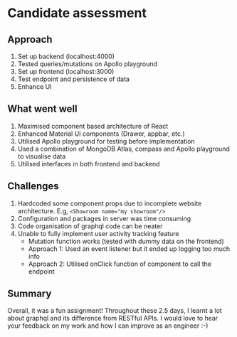 # Candidate assessment

## Approach

1. Set up backend (localhost:4000)
2. Tested queries/mutations on Apollo playground
3. Set up frontend (localhost:3000)
4. Test endpoint and persistence of data
5. Enhance UI 


## What went well
1. Maximised component based architecture of React
2. Enhanced Material UI components (Drawer, appbar, etc.)
3. Utilised Apollo playground for testing before implementation 
4. Used a combination of MongoDB Atlas, compass and Apollo playground to visualise data
5. Utilised interfaces in both frontend and backend


## Challenges
1. Hardcoded some component props due to incomplete website architecture. E.g, ```<Showroom name="my showroom"/>```
2. Configuration and packages in server was time consuming
3. Code organisation of graphql code can be neater
4. Unable to fully implement user activity tracking feature
    - Mutation function works (tested with dummy data on the frontend)
    - Approach 1: Used an event listener but it ended up logging too much info
    - Approach 2: Utilised onClick function of component to call the endpoint 
   

## Summary 
Overall, it was a fun assignment! Throughout these 2.5 days, I learnt a lot about graphql and its difference from RESTful APIs. 
I would love to hear your feedback on my work and how I can improve as an engineer :-)
